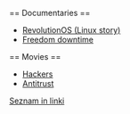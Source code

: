 == Documentaries ==
* [RevolutionOS (Linux story)](http://www.youtube.com/watch?v=iBVgcjhYV2A)
* [Freedom downtime](http://video.google.com/videoplay?docid=-6746139755329108302)

== Movies ==
* [Hackers](http://www.imdb.com/title/tt0113243/)
* [Antitrust](http://www.imdb.com/title/tt0218817/)


[Seznam in linki](http://hackvids.apostolidis.net)
